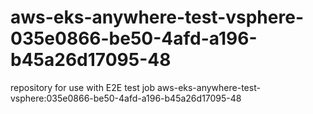 # aws-eks-anywhere-test-vsphere-035e0866-be50-4afd-a196-b45a26d17095-48
repository for use with E2E test job aws-eks-anywhere-test-vsphere:035e0866-be50-4afd-a196-b45a26d17095-48

